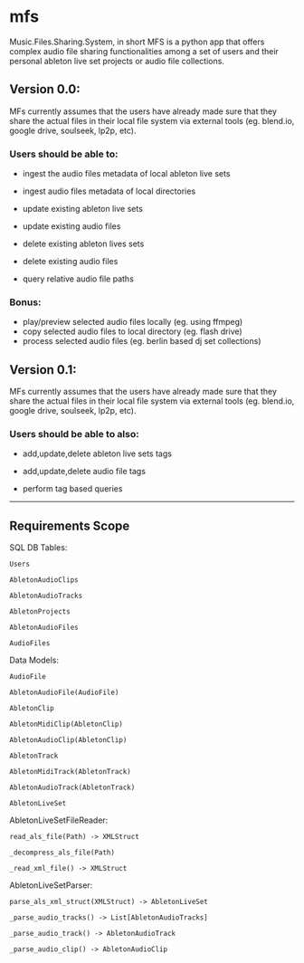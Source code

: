 # mfs
Music.Files.Sharing.System, in short MFS is a python app that offers complex audio file sharing functionalities among a set of users and their personal ableton live set projects or audio file collections. 

## Version 0.0: 

MFs currently assumes that the users have already made sure that they share the actual files in their local file system via external tools (eg. blend.io, google drive, soulseek, lp2p, etc).  

### Users should be able to:

* ingest the audio files metadata of local ableton live sets
* ingest audio files metadata of local directories 

* update existing ableton live sets
* update existing audio files

* delete existing ableton lives sets  
* delete existing audio files  

* query relative audio file paths

### Bonus:
* play/preview selected audio files locally (eg. using ffmpeg)   
* copy selected audio files to local directory (eg. flash drive)
* process selected audio files (eg. berlin based dj set collections) 


## Version 0.1: 

MFs currently assumes that the users have already made sure that they share the actual files in their local file system via external tools (eg. blend.io, google drive, soulseek, lp2p, etc).  

### Users should be able to also:

* add,update,delete ableton live sets tags
* add,update,delete audio file tags

* perform tag based queries



---

## Requirements Scope 


SQL DB Tables:

    Users

    AbletonAudioClips

    AbletonAudioTracks

    AbletonProjects

    AbletonAudioFiles

    AudioFiles

Data Models:

    AudioFile 

    AbletonAudioFile(AudioFile)

    AbletonClip

    AbletonMidiClip(AbletonClip)

    AbletonAudioClip(AbletonClip)

    AbletonTrack

    AbletonMidiTrack(AbletonTrack)

    AbletonAudioTrack(AbletonTrack)

    AbletonLiveSet


AbletonLiveSetFileReader:
  
    read_als_file(Path) -> XMLStruct

    _decompress_als_file(Path)

    _read_xml_file() -> XMLStruct


AbletonLiveSetParser:

    parse_als_xml_struct(XMLStruct) -> AbletonLiveSet

    _parse_audio_tracks() -> List[AbletonAudioTracks]

    _parse_audio_track() -> AbletonAudioTrack
    
    _parse_audio_clip() -> AbletonAudioClip
